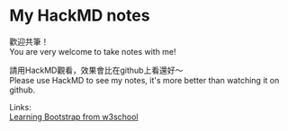 # My HackMD notes

歡迎共筆！  
You are very welcome to take notes with me!  
  
請用HackMD觀看，效果會比在github上看還好～  
Please use HackMD to see my notes, it's more better than watching it on github.  
  
Links:  
[Learning Bootstrap from w3school](https://hackmd.io/xlLT4fZnQGqQq7DwwdzR7Q)
